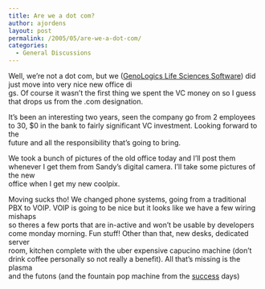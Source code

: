 ```yaml
---
title: Are we a dot com?
author: ajordens
layout: post
permalink: /2005/05/are-we-a-dot-com/
categories:
  - General Discussions
---
```

Well, we&#8217;re not a dot com, but we ([GenoLogics Life Sciences Software][1]) did just move into very nice new office di  
gs. Of course it wasn&#8217;t the first thing we spent the VC money on so I guess that drops us from the .com designation.

It&#8217;s been an interesting two years, seen the company go from 2 employees to 30, $0 in the bank to fairly significant VC investment. Looking forward to the  
future and all the responsibility that&#8217;s going to bring.

We took a bunch of pictures of the old office today and I&#8217;ll post them whenever I get them from Sandy&#8217;s digital camera. I&#8217;ll take some pictures of the new  
office when I get my new coolpix.

Moving sucks tho! We changed phone systems, going from a traditional PBX to VOIP. VOIP is going to be nice but it looks like we have a few wiring mishaps  
so theres a few ports that are in-active and won&#8217;t be usable by developers come monday morning. Fun stuff! Other than that, new desks, dedicated server  
room, kitchen complete with the uber expensive capucino machine (don&#8217;t drink coffee personally so not really a benefit). All that&#8217;s missing is the plasma  
and the futons (and the fountain pop machine from the [success][2] days)

 [1]: http://www.genologics.com/
 [2]: http://www.success-info.com